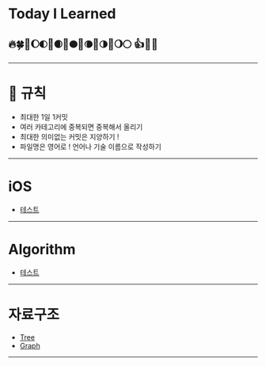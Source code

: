 # Today I Learned

## 🔥🍀🌟🌔🌓📕🌒📔🌑📗🌘📙🌗📘🌖🌕 👍👋🎵

---

# 🍁  규칙

- 최대한 1일 1커밋
- 여러 카테고리에 중복되면 중복해서 올리기
- 최대한 의미없는 커밋은 지양하기 !
- 파일명은 영어로 ! 언어나 기술 이름으로 작성하기

---

# iOS

- [테스트](https://github.com/leesoongin/TIL/blob/main/iOS/init)

---

# Algorithm

- [테스트](https://github.com/leesoongin/TIL/blob/main/Algorithm/init)

---

# 자료구조

- [Tree](https://github.com/leesoongin/TIL/blob/main/%EC%9E%90%EB%A3%8C%EA%B5%AC%EC%A1%B0/Tree.md)
- [Graph](https://github.com/leesoongin/TIL/blob/main/%EC%9E%90%EB%A3%8C%EA%B5%AC%EC%A1%B0/Graph.md)

---
